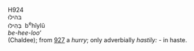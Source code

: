 <body>
  <p>H924<br>  בּהילוּ  <br> בְּהִילוּ  ‎  b<sup>e</sup>hı̂ylû  <br><i>be-hee-loo‘ </i><br>(Chaldee); from <a href="h0927.htm">927</a>  a <i>hurry</i>; only adverbially <i>hastily: - </i>in haste.<br></p>
 </body>